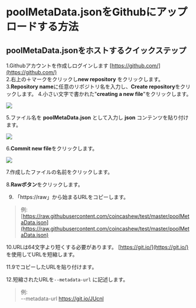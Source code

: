# poolMetaData.jsonをGithubにアップロードする方法

## poolMetaData.jsonをホストするクイックステップ

1.Githubアカウントを作成しログインします [https://github.com/](https://github.com/)  
2.右上の＋マークをクリックし**new repository** をクリックします。
3.**Repository name**に任意のリポジトリ名を入力し、**Create repository**をクリックします。
4.小さい文字で書かれた"**creating a new file**"をクリックします。

![](.gitbook/assets/git1.png)

5.ファイル名を **poolMetaData.json** として入力し **json** コンテンツを貼り付けます。

![](.gitbook/assets/git2.png)

6.**Commit new file**をクリックします。

![](.gitbook/assets/git3.png)

7.作成したファイルの名前をクリックします。

8.**Rawボタン**をクリックします。

9. 「https://raw」から始まるURLをコピーします。

> 例: [https://raw.githubusercontent.com/coincashew/test/master/poolMetaData.json](https://raw.githubusercontent.com/coincashew/test/master/poolMetaData.json)

10.URLは64文字より短くする必要があります。 [https://git.io/](https://git.io/) を使用してURLを短縮します。

11.9でコピーしたURLを貼り付けます。

12.短縮されたURLを`--metadata-url` に記述します。

> 例:  
> --metadata-url https://git.io/JUcnl


